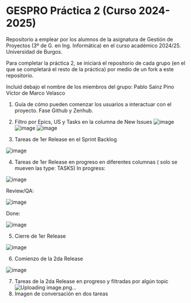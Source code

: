 # GESPRO Práctica 2 (Curso 2024-2025)
Repositorio a emplear por los alumnos de la asignatura de Gestión de Proyectos (3º de G. en Ing. Informática) en el curso académico 2024/25. Universidad de Burgos.

Para completar la práctica 2, se iniciará el repositorio de cada grupo (en el que se completará el resto de la práctica) por medio de un fork a este repositorio.

Incluid debajo el nombre de los miembros del grupo:
Pablo Sainz Pino
Víctor de Marco Velasco

1. Guía de cómo pueden comenzar los usuarios a interactuar con el proyecto. Fase Github y Zenhub.

2. Filtro por Epics, US y Tasks en la columna de New Issues
  ![image](https://github.com/user-attachments/assets/99fe575d-9ff6-4b5e-b933-260675142905)
  ![image](https://github.com/user-attachments/assets/02f6f604-1e8f-400a-8738-c9685f818118)
  ![image](https://github.com/user-attachments/assets/70907cbc-3eef-4821-a97b-766c1f54f127)

3. Tareas de 1er Release en el Sprint Backlog

  ![image](https://github.com/user-attachments/assets/66b3327e-90be-4f9c-b31d-287b658749bf)

4. Tareas de 1er Release en progreso en diferentes columnas ( solo se mueven las type: TASKS)
  In progress:

  ![image](https://github.com/user-attachments/assets/3605afeb-6518-497e-a542-61f497892344)

  Review/QA:

  ![image](https://github.com/user-attachments/assets/f133ffdc-58bd-4c73-846f-6d9622700885)

  Done:

  ![image](https://github.com/user-attachments/assets/e4d23fa3-38bb-4f23-b49b-1f49f1d63e25)

5. Cierre de 1er Release

  ![image](https://github.com/user-attachments/assets/a3bd304a-a72a-4be4-be77-fce1b33c427e)

6. Comienzo de la 2da Release

  ![image](https://github.com/user-attachments/assets/cb2f8d72-8d2b-48fd-8cde-754d23308af9)

7. Tareas de la 2da Release en progreso y filtradas por algún topic
  ![Uploading image.png…]()
8. Imagen de conversación en dos tareas 
